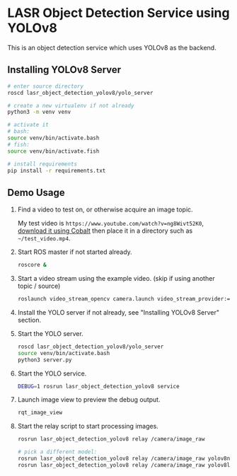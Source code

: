 # LASR Object Detection Service using YOLOv8

This is an object detection service which uses YOLOv8 as the backend.

## Installing YOLOv8 Server

```bash
# enter source directory
roscd lasr_object_detection_yolov8/yolo_server

# create a new virtualenv if not already
python3 -m venv venv

# activate it
# bash:
source venv/bin/activate.bash
# fish:
source venv/bin/activate.fish

# install requirements
pip install -r requirements.txt
```

## Demo Usage

1. Find a video to test on, or otherwise acquire an image topic.

   My test video is `https://www.youtube.com/watch?v=ng8Wivt52K0`, [download it using Cobalt](https://www.youtube.com/watch?v=ng8Wivt52K0) then place it in a directory such as `~/test_video.mp4`.

2. Start ROS master if not started already.

   ```bash
   roscore &
   ```

3. Start a video stream using the example video. (skip if using another topic / source)

   ```bash
   roslaunch video_stream_opencv camera.launch video_stream_provider:=$HOME/test_video.mp4 loop_videofile:=true visualize:=true
   ```

4. Install the YOLO server if not already, see "Installing YOLOv8 Server" section.

5. Start the YOLO server.

   ```bash
   roscd lasr_object_detection_yolov8/yolo_server
   source venv/bin/activate.bash
   python3 server.py
   ```

6. Start the YOLO service.

   ```bash
   DEBUG=1 rosrun lasr_object_detection_yolov8 service
   ```

7. Launch image view to preview the debug output.

   ```bash
   rqt_image_view
   ```

8. Start the relay script to start processing images.

   ```bash
   rosrun lasr_object_detection_yolov8 relay /camera/image_raw

   # pick a different model:
   rosrun lasr_object_detection_yolov8 relay /camera/image_raw yolov8n-seg.pt
   rosrun lasr_object_detection_yolov8 relay /camera/image_raw yolov8l.pt
   ```
